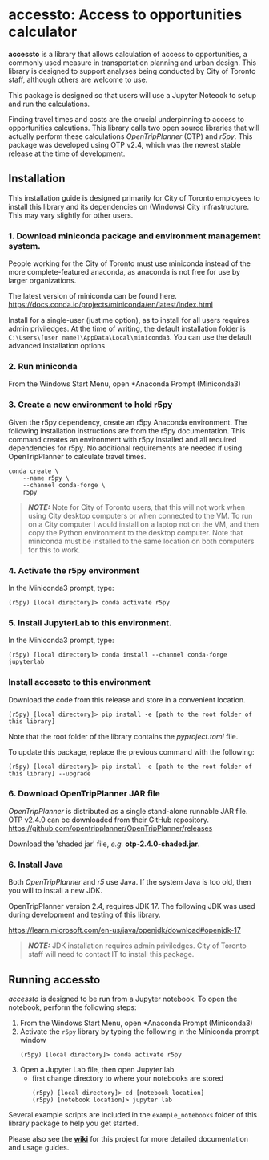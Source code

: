 # accessto: Access to opportunities calculator

**accessto** is a library that allows calculation of access to opportunities, a commonly used measure in transportation planning and urban design. This library is designed to support analyses being conducted by City of Toronto staff, although others are welcome to use.

This package is designed so that users will use a Jupyter Noteook to setup and run the calculations.

Finding travel times and costs are the crucial underpinning to access to opportunities calcutions. This library calls two open source libraries that will actually perform these calculations *OpenTripPlanner* (OTP) and *r5py*. This package was developed using OTP v2.4, which was the newest stable release at the time of development. 


## Installation

This installation guide is designed primarily for City of Toronto employees to install this library and its dependencies on (Windows) City infrastructure. This may vary slightly for other users.

### 1. Download miniconda package and environment management system. 

People working for the City of Toronto must use miniconda instead of the more complete-featured anaconda, as anaconda is not free for use by larger organizations.

The latest version of miniconda can be found here.
https://docs.conda.io/projects/miniconda/en/latest/index.html

Install for a single-user (just me option), as to install for all users requires admin priviledges. At the time of writing, the default installation folder is `C:\Users\[user name]\AppData\Local\miniconda3`. You can use the default advanced installation options

### 2. Run miniconda

From the Windows Start Menu, open *Anaconda Prompt (Miniconda3)

### 3. Create a new environment to hold r5py

Given the r5py dependency, create an r5py Anaconda environment. The following installation instructions are from the r5py documentation. This command creates an environment with r5py installed and all required dependencies for r5py. No additional requirements are needed if using OpenTripPlanner to calculate travel times.

```console
conda create \
    --name r5py \
    --channel conda-forge \
    r5py
```

> **_NOTE:_** Note for City of Toronto users, that this will not work when using City desktop computers or when connected to the VM. To run on a City computer I would install on a laptop not on the VM, and then copy the Python environment to the desktop computer. Note that miniconda must be installed to the same location on both computers for this to work.


### 4. Activate the r5py environment

In the Miniconda3 prompt, type:
```console 
(r5py) [local directory]> conda activate r5py
```

### 5. Install JupyterLab to this environment. 
In the Miniconda3 prompt, type:
```console
(r5py) [local directory]> conda install --channel conda-forge jupyterlab
```

### Install **accessto** to this environment

Download the code from this release and store in a convenient location.

```console
(r5py) [local directory]> pip install -e [path to the root folder of this library]
```
Note that the root folder of the library contains the *pyproject.toml* file.

To update this package, replace the previous command with the following:
```console
(r5py) [local directory]> pip install -e [path to the root folder of this library] --upgrade
```

### 6. Download OpenTripPlanner JAR file

*OpenTripPlanner* is distributed as a single stand-alone runnable JAR file. OTP v2.4.0 can be downloaded from their GitHub repository.
https://github.com/opentripplanner/OpenTripPlanner/releases

Download the 'shaded jar' file, *e.g.* **otp-2.4.0-shaded.jar**.



### 6. Install Java

Both *OpenTripPlanner* and *r5* use Java. If the system Java is too old, then you will to install a new JDK.

OpenTripPlanner version 2.4, requires JDK 17. The following JDK was used during development and testing of 
this library.

https://learn.microsoft.com/en-us/java/openjdk/download#openjdk-17

> **_NOTE:_** JDK installation requires admin priviledges. City of Toronto staff will need to contact IT to install this package. 



## Running accessto

*accessto* is designed to be run from a Jupyter notebook. To open the notebook, perform the following steps:

1. From the Windows Start Menu, open *Anaconda Prompt (Miniconda3)
2. Activate the `r5py` library by typing the following in the Miniconda prompt window
    ```console 
    (r5py) [local directory]> conda activate r5py
    ```
3. Open a Jupyter Lab file, then open Jupyter lab
    - first change directory to where your notebooks are stored
        ```console 
        (r5py) [local directory]> cd [notebook location] 
        (r5py) [notebook location]> jupyter lab
        ```

Several example scripts are included in the `example_notebooks` folder of this library package to help you get started.

Please also see the [**wiki**](https://github.com/bryce-sharman/accessto/wiki) for this project for more detailed documentation and usage guides.

